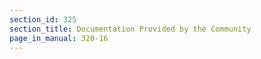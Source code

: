 ```yaml
---
section_id: 325
section_title: Documentation Provided by the Community
page_in_manual: 320-16
---
```

